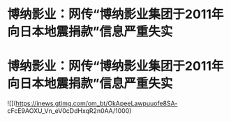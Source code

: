 # 博纳影业：网传“博纳影业集团于2011年向日本地震捐款”信息严重失实

# 博纳影业：网传“博纳影业集团于2011年向日本地震捐款”信息严重失实

![](https://inews.gtimg.com/om_bt/OkApeeLawpuuofe8SA-
cFcE9AOXU_Vn_eV0cDdHxqR2n0AA/1000)

